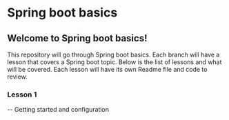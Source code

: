# Spring boot basics

## Welcome to Spring boot basics!

This repository will go through Spring boot basics. Each branch will have a lesson that covers a Spring boot topic. Below is the list of lessons and what will be covered. Each lesson will have its own Readme file and code to review.

### Lesson 1
-- Getting started and configuration